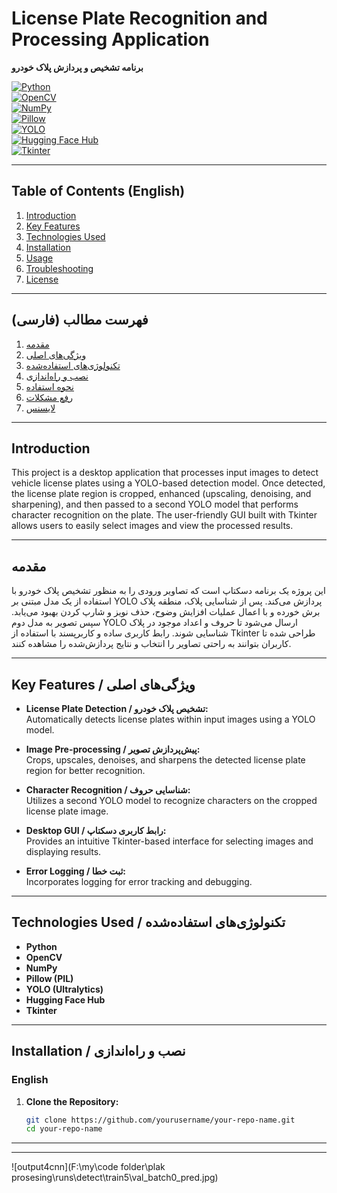 # License Plate Recognition and Processing Application  
**برنامه تشخیص و پردازش پلاک خودرو**

[![Python](https://img.shields.io/badge/Python-3.8%2B-3776AB?logo=Python&logoColor=white)](https://www.python.org/)  
[![OpenCV](https://img.shields.io/badge/OpenCV-4.x-5C3EE8?logo=OpenCV&logoColor=white)](https://opencv.org/)  
[![NumPy](https://img.shields.io/badge/NumPy-1.19%2B-013243?logo=numpy&logoColor=white)](https://numpy.org/)  
[![Pillow](https://img.shields.io/badge/Pillow-8.x-4484CE?logo=Pillow&logoColor=white)](https://python-pillow.org/)  
[![YOLO](https://img.shields.io/badge/YOLO-Ultralytics-green?logo=YOLO&logoColor=white)](https://github.com/ultralytics/ultralytics)  
[![Hugging Face Hub](https://img.shields.io/badge/HuggingFace-Hub-blue?logo=HuggingFace&logoColor=white)](https://huggingface.co/)  
[![Tkinter](https://img.shields.io/badge/Tkinter-GUI-blue?logo=Tkinter&logoColor=white)](https://docs.python.org/3/library/tkinter.html)

---

## Table of Contents (English)
1. [Introduction](#introduction)
2. [Key Features](#key-features)
3. [Technologies Used](#technologies-used)
4. [Installation](#installation)
5. [Usage](#usage)
6. [Troubleshooting](#troubleshooting)
7. [License](#license)

---

## فهرست مطالب (فارسی)
1. [مقدمه](#مقدمه)
2. [ویژگی‌های اصلی](#ویژگی‌های-اصلی)
3. [تکنولوژی‌های استفاده‌شده](#تکنولوژی‌های-استفاده‌شده)
4. [نصب و راه‌اندازی](#نصب-و-راه‌اندازی)
5. [نحوه استفاده](#نحوه-استفاده)
6. [رفع مشکلات](#رفع-مشکلات)
7. [لایسنس](#لایسنس)

---

## Introduction
This project is a desktop application that processes input images to detect vehicle license plates using a YOLO-based detection model. Once detected, the license plate region is cropped, enhanced (upscaling, denoising, and sharpening), and then passed to a second YOLO model that performs character recognition on the plate. The user-friendly GUI built with Tkinter allows users to easily select images and view the processed results.

---

## مقدمه
این پروژه یک برنامه دسکتاپ است که تصاویر ورودی را به منظور تشخیص پلاک خودرو با استفاده از یک مدل مبتنی بر YOLO پردازش می‌کند. پس از شناسایی پلاک، منطقه پلاک برش خورده و با اعمال عملیات افزایش وضوح، حذف نویز و شارپ کردن بهبود می‌یابد. سپس تصویر به مدل دوم YOLO ارسال می‌شود تا حروف و اعداد موجود در پلاک شناسایی شوند. رابط کاربری ساده و کاربرپسند با استفاده از Tkinter طراحی شده تا کاربران بتوانند به راحتی تصاویر را انتخاب و نتایج پردازش‌شده را مشاهده کنند.

---

## Key Features / ویژگی‌های اصلی
- **License Plate Detection / تشخیص پلاک خودرو:**  
  Automatically detects license plates within input images using a YOLO model.
  
- **Image Pre-processing / پیش‌پردازش تصویر:**  
  Crops, upscales, denoises, and sharpens the detected license plate region for better recognition.
  
- **Character Recognition / شناسایی حروف:**  
  Utilizes a second YOLO model to recognize characters on the cropped license plate image.
  
- **Desktop GUI / رابط کاربری دسکتاپ:**  
  Provides an intuitive Tkinter-based interface for selecting images and displaying results.
  
- **Error Logging / ثبت خطا:**  
  Incorporates logging for error tracking and debugging.

---

## Technologies Used / تکنولوژی‌های استفاده‌شده
- **Python**  
- **OpenCV**  
- **NumPy**  
- **Pillow (PIL)**  
- **YOLO (Ultralytics)**  
- **Hugging Face Hub**  
- **Tkinter**

---

## Installation / نصب و راه‌اندازی

### English
1. **Clone the Repository:**
   ```bash
   git clone https://github.com/yourusername/your-repo-name.git
   cd your-repo-name

----
----
![output4cnn](F:\my\code folder\plak prosesing\runs\detect\train5\val_batch0_pred.jpg)

